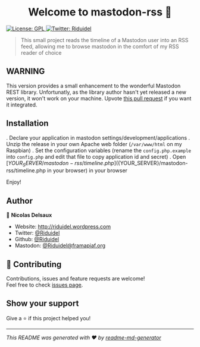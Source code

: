 <h1 align="center">Welcome to mastodon-rss 👋</h1>
<p>
  <a href="#" target="_blank">
    <img alt="License: GPL" src="https://img.shields.io/badge/License-GPL-yellow.svg" />
  </a>
  <a href="https://twitter.com/Riduidel" target="_blank">
    <img alt="Twitter: Riduidel" src="https://img.shields.io/twitter/follow/Riduidel.svg?style=social" />
  </a>
</p>

> This small project reads the timeline of a Mastodon user into an RSS feed, allowing me to browse mastodon in the comfort of my RSS reader of choice

## WARNING

This version provides a small enhancement to the wonderful Mastodon REST library.
Unfortunatly, as the library author hasn't yet released a new version, it won't work on your machine.
Upvote [this pull request](https://github.com/phediverse/mastodon-rest/pull/11) if you want it integrated.

## Installation

. Declare your application in mastodon settings/development/applications
. Unzip the release in your own Apache web folder (`/var/www/html` on my Raspbian)
. Set the configuration variables (rename the `config.php.example` into `config.php` and edit that file to copy application id and secret)
. Open [${YOUR_SERVER}/mastodon-rss/timeline.php](${YOUR_SERVER}/mastodon-rss/timeline.php in your browser) in your browser

Enjoy!

## Author

👤 **Nicolas Delsaux**

* Website: http://riduidel.wordpress.com
* Twitter: [@Riduidel](https://twitter.com/Riduidel)
* Github: [@Riduidel](https://github.com/Riduidel)
* Mastodon: [@Riduidel@framapiaf.org](https://framapiaf.org/Riduidel)

## 🤝 Contributing

Contributions, issues and feature requests are welcome!<br />Feel free to check [issues page](https://github.com/Riduidel/mastodon-rss/issues). 

## Show your support

Give a ⭐️ if this project helped you!

***
_This README was generated with ❤️ by [readme-md-generator](https://github.com/kefranabg/readme-md-generator)_